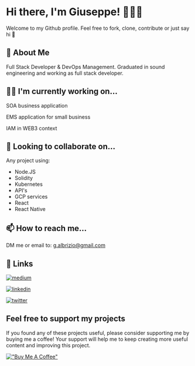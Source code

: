 <!--
**giuseppealbrizio/giuseppealbrizio** is a ✨ _special_ ✨ repository because its `README.md` (this file) appears on your GitHub profile.

Here are some ideas to get you started:

- 🔭 I’m currently working on ...
- 🌱 I’m currently learning ...
- 👯 I’m looking to collaborate on ...
- 🤔 I’m looking for help with ...
- 💬 Ask me about ...
- 📫 How to reach me: ...
- 😄 Pronouns: ...
- ⚡ Fun fact: ...
-->


# Hi there, I'm Giuseppe! 🙋🏻‍♂️

Welcome to my Github profile. Feel free to fork, clone, contribute or just say hi 👋

## 🚀 About Me

Full Stack Developer & DevOps Management. Graduated in sound engineering and working as full stack developer.


## 👩‍💻 I'm currently working on...

SOA business application

EMS application for small business

IAM in WEB3 context 


## 🍺 Looking to collaborate on...

Any project using: 

- Node.JS
- Solidity
- Kubernetes
- API's
- GCP services
- React
- React Native

## 📫 How to reach me...

DM me or email to: g.albrizio@gmail.com
## 🔗 Links
[![medium](https://img.shields.io/badge/medium-000?style=for-the-badge&logo=medium&logoColor=white)](https://medium.com/@giuseppealbrizio)

[![linkedin](https://img.shields.io/badge/linkedin-0A66C2?style=for-the-badge&logo=linkedin&logoColor=white)](https://www.linkedin.com/in/giuseppealbrizio)

[![twitter](https://img.shields.io/badge/twitter-1DA1F2?style=for-the-badge&logo=twitter&logoColor=white)](https://twitter.com/galbrizio)

## Feel free to support my projects

If you found any of these projects useful, please consider supporting me by buying me a coffee! Your support will help me to keep creating more useful content and improving this project.

[!["Buy Me A Coffee"](https://www.buymeacoffee.com/assets/img/custom_images/orange_img.png)](https://www.buymeacoffee.com/galbrizio)
